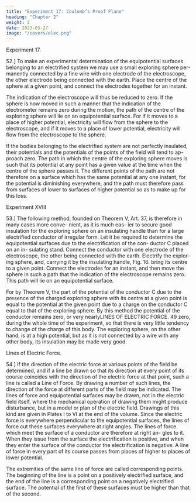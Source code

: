 ```yaml
---
title: "Experiment 17: Coulomb’s Proof Plane"
heading: "Chapter 2"
weight: 2
date: 2023-05-27
image: "/covers/elec.png"
---
```



Experiment 17.

52.] To make an experimental determination of the equipotential surfaces belonging to an electrified system we may use a small exploring sphere per- manently connected by a fine wire with one electrode of the electroscope, the other electrode being connected with the earth. Place the centre of the sphere at a given point, and connect the electrodes together for an instant. 

The indication of the electroscope will thus be reduced to zero. If the sphere is now moved in such a manner that the indication of the electrometer remains zero during the motion, the path of the centre of the exploring sphere will lie on an equipotential surface. For if it moves to a place of higher potential, electricity will flow from the sphere to the electroscope, and if it moves to a place of lower potential, electricity will flow from the electroscope to the sphere.

If the bodies belonging to the electrified system are not perfectly insulated,
their potentials and the potentials of the points of the field will tend to ap-
proach zero. The path in which the centre of the exploring sphere moves is
such that its potential at any point has a given value at the time when the centre of the sphere passes it. The different points of the path are not therefore
on a surface which has the same potential at any one instant, for the potential
is diminishing everywhere, and the path must therefore pass from surfaces of
lower to surfaces of higher potential so as to make up for this loss.

Experiment XVIII

53.] The following method, founded on Theorem V, Art. 37, is therefore
in many cases more conve-
nient, as it is much eas-
ier to secure good insulation
for the exploring sphere on
an insulating handle than for
a large electrified conductor
of irregular form. Let it
be required to determine the
equipotential surfaces due to
the electrification of the con-
ductor C placed on an in-
sulating stand. Connect the
conductor with one electrode
of the electroscope, the other
being connected with the
earth. Electrify the explor-
ing sphere, and, carrying
it by the insulating handle,
Fig. 16.
bring its centre to a given
point. Connect the electrodes for an instant, and then move the sphere in
such a path that the indication of the electroscope remains zero. This path
will lie on an equipotential surface.

For by Theorem V, the part of the potential of the conductor C due to the
presence of the charged exploring sphere with its centre at a given point is
equal to the potential at the given point due to a charge on the conductor C
equal to that of the exploring sphere.
By this method the potential of the conductor remains zero, or very nearlyLINES OF ELECTRIC FORCE.
49
zero, during the whole time of the experiment, so that there is very little
tendency to change of the charge of this body. The exploring sphere, on the
other hand, is at a high potential, but as it is not connected by a wire with
any other body, its insulation may be made very good.

Lines of Electric Force.

54.] If the direction of the electric force at various points of the field be
determined, and if a line be drawn so that its direction at every point of its
course coincides with the direction of the electric force at that point, such
a line is called a Line of Force. By drawing a number of such lines, the
direction of the force at different parts of the field may be indicated.
The lines of force and equipotential surfaces may be drawn, not in the
electric field itself, where the mechanical operation of drawing them might
produce disturbance, but in a model or plan of the electric field. Drawings of
this kind are given in Plates I to VI at the end of the volume.
Since the electric force is everywhere perpendicular to the equipotential
surfaces, the lines of force cut these surfaces everywhere at right angles. The
lines of force which meet the surface of a conductor are therefore at right an-
gles to it. When they issue from the surface the electrification is positive, and
when they enter the surface of the conductor the electrification is negative.
A line of force in every part of its course passes from places of higher to
places of lower potential.

The extremities of the same line of force are called corresponding points.
The beginning of the line is a point on a positively electrified surface, and
the end of the line is a corresponding point on a negatively electrified surface.
The potential of the first of these surfaces must be higher than that of the
second.

